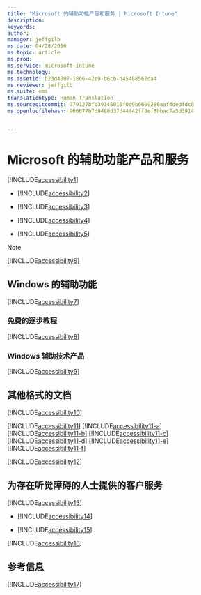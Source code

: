 ```yaml
---
title: "Microsoft 的辅助功能产品和服务 | Microsoft Intune"
description: 
keywords: 
author: 
manager: jeffgilb
ms.date: 04/28/2016
ms.topic: article
ms.prod: 
ms.service: microsoft-intune
ms.technology: 
ms.assetid: b23d4007-1866-42e9-b6cb-d45408562da4
ms.reviewer: jeffgilb
ms.suite: ems
translationtype: Human Translation
ms.sourcegitcommit: 779127bfd39145010f0d9b6609286aaf4dedfdc8
ms.openlocfilehash: 966677b7d9488d37d44f42ff8ef8bbac7a5d3914


---
```


# Microsoft 的辅助功能产品和服务
[!INCLUDE[accessibility1](./includes/accessibility1_md.md)]

-   [!INCLUDE[accessibility2](./includes/accessibility2_md.md)]

-   [!INCLUDE[accessibility3](./includes/accessibility3_md.md)]

-   [!INCLUDE[accessibility4](./includes/accessibility4_md.md)]

-   [!INCLUDE[accessibility5](./includes/accessibility5_md.md)]

> [!NOTE]
> [!INCLUDE[accessibility6](./includes/accessibility6_md.md)]

## Windows 的辅助功能
[!INCLUDE[accessibility7](./includes/accessibility7_md.md)]

### 免费的逐步教程
[!INCLUDE[accessibility8](./includes/accessibility8_md.md)]

### Windows 辅助技术产品
[!INCLUDE[accessibility9](./includes/accessibility9_md.md)]

## 其他格式的文档
[!INCLUDE[accessibility10](./includes/accessibility10_md.md)]

[!INCLUDE[accessibility11](./includes/accessibility11_md.md)]
[!INCLUDE[accessibility11-a](./includes/accessibility11-a_md.md)]
[!INCLUDE[accessibility11-b](./includes/accessibility11-b_md.md)]
[!INCLUDE[accessibility11-c](./includes/accessibility11-c_md.md)]
[!INCLUDE[accessibility11-d](./includes/accessibility11-d_md.md)]
[!INCLUDE[accessibility11-e](./includes/accessibility11-e_md.md)]
[!INCLUDE[accessibility11-f](./includes/accessibility11-f_md.md)]

[!INCLUDE[accessibility12](./includes/accessibility12_md.md)]

## 为存在听觉障碍的人士提供的客户服务
[!INCLUDE[accessibility13](./includes/accessibility13_md.md)]

-   [!INCLUDE[accessibility14](./includes/accessibility14_md.md)]

-   [!INCLUDE[accessibility15](./includes/accessibility15_md.md)]

[!INCLUDE[accessibility16](./includes/accessibility16_md.md)]

## 参考信息
[!INCLUDE[accessibility17](./includes/accessibility17_md.md)]




<!--HONumber=Oct16_HO1-->


